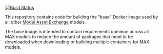 [![Build Status](https://travis-ci.org/IBM/MAX-Base.svg?branch=master)](https://travis-ci.org/IBM/MAX-Base)

This repository contains code for building the "base" Docker image used by all other
[Model Asset Exchange](https://developer.ibm.com/exchanges/models/) models.

The base image is intended to contain requirements common across all MAX models to reduce the amount of packages that
need to be downloaded when downloading or building multiple containers for MAX models.
